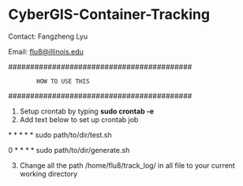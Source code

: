 # CyberGIS-Container-Tracking

Contact: Fangzheng Lyu

Email: flu8@illinois.edu

##########################################

            HOW TO USE THIS
            
##########################################

1. Setup crontab by typing **sudo crontab -e**
2. Add text below to set up crontab job

\* \* \* \* \* sudo path/to/dir/test.sh

0 \* \* \* \* sudo path/to/dir/generate.sh



3. Change all the path /home/flu8/track_log/ in all file to your current working directory
